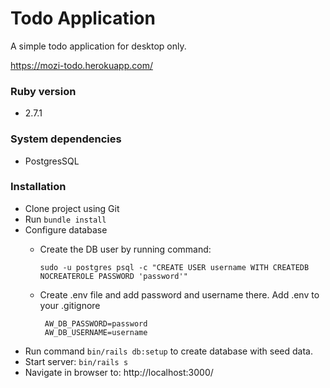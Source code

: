 # Todo Application

A simple todo application for desktop only. </br>

https://mozi-todo.herokuapp.com/

### Ruby version
  * 2.7.1
### System dependencies
  * PostgresSQL
### Installation
  * Clone project using Git </br>
  * Run `bundle install` </br>
  * Configure database </br>
    - Create the DB user by running command: </br>
      ```
      sudo -u postgres psql -c "CREATE USER username WITH CREATEDB NOCREATEROLE PASSWORD 'password'"
      ```
    
    - Create .env file and add password and username there. Add .env to your .gitignore <br>
      ```
       AW_DB_PASSWORD=password
       AW_DB_USERNAME=username
      ```
  * Run command `bin/rails db:setup` to create database with seed data. 
  * Start server: `bin/rails s`
  * Navigate in browser to: http://localhost:3000/
